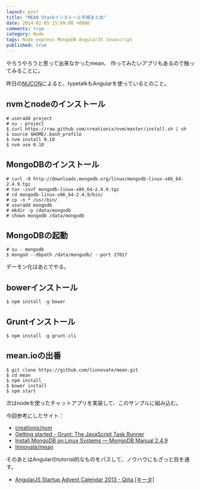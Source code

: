```yaml
---
layout: post
title: "MEAN Stackインストール手順まとめ"
date: 2014-02-05 15:09:08 +0900
comments: true
category: Node
tags: Node express MongoDB AngularJS Javascript
published: true
---
```


やろうやろうと思って出来なかったmean、
作ってみたいアプリもあるので触ってみることに。

昨日の[NUCON](http://nucon.nulab.co.jp/)によると、typetalkもAngularを使っているとのこと。

## nvmとnodeのインストール

```
# useradd project
# su - project
$ curl https://raw.github.com/creationix/nvm/master/install.sh | sh
$ source $HOME/.bash_profile
$ nvm install 0.10
$ nvm use 0.10
```

## MongoDBのインストール

```
# curl -O http://downloads.mongodb.org/linux/mongodb-linux-x86_64-2.4.9.tgz
# tar -zxvf mongodb-linux-x86_64-2.4.9.tgz
# cd mongodb-linux-x86_64-2.4.9/bin/
# cp -n * /usr/bin/
# useradd mongodb
# mkdir -p /data/mongodb
# chown mongodb /data/mongodb
```

## MongoDBの起動

```
# su - mongodb
$ mongod --dbpath /data/mongodb/ --port 27017
```

デーモン化はあとでやる。

## bowerインストール

```
$ npm install -g bower
```

## Gruntインストール

```
$ npm install -g grunt-cli
```

## mean.ioの出番

```
$ git clone https://github.com/linnovate/mean.git
$ cd mean
$ npm install
$ bower install
$ npm start
```

次はnodeを使ったチャットアプリを実装して、このサンプルに組み込む。

今回参考にしたサイト：

- [creationix/nvm](https://github.com/creationix/nvm)
- [Getting started - Grunt: The JavaScript Task Runner](http://gruntjs.com/getting-started)
- [Install MongoDB on Linux Systems — MongoDB Manual 2.4.9](http://docs.mongodb.org/manual/tutorial/install-mongodb-on-linux/)
- [linnovate/mean](https://github.com/linnovate/mean)

そのあとはAngularのtutorial的なものをパスして、ノウハウにもざっと目を通す。

- [AngularJS Startup Advent Calendar 2013 - Qiita [キータ]](http://qiita.com/advent-calendar/2013/angularjs-startup)

